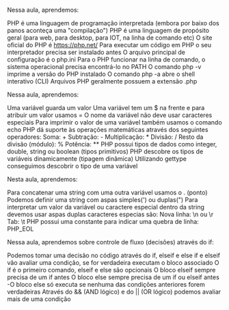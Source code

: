 Nessa aula, aprendemos:

PHP é uma linguagem de programação interpretada (embora por baixo dos panos aconteça uma "compilação")
PHP é uma linguagem de propósito geral (para web, para desktop, para IOT, na linha de comando etc)
O site oficial do PHP é https://php.net/
Para executar um código em PHP o seu interpretador precisa ser instalado antes
O arquivo principal de configuração é o php.ini
Para o PHP funcionar na linha de comando, o sistema operacional precisa encontrá-lo no PATH
O comando php -v imprime a versão do PHP instalado
O comando php -a abre o shell interativo (CLI)
Arquivos PHP geralmente possuem a extensão .php

Nessa aula, aprendemos:

Uma variável guarda um valor
Uma variável tem um $ na frente e para atribuir um valor usamos =
O nome da variável não deve usar caracteres especiais
Para imprimir o valor de uma variável também usamos o comando echo
PHP dá suporte às operações matemáticas através dos seguintes operadores:
Soma: +
Subtração: -
Multiplicação: *
Divisão: /
Resto da divisão (módulo): %
Potência: **
PHP possui tipos de dados como integer, double, string ou boolean (tipos primitivos)
PHP descobre os tipos de variáveis dinamicamente (tipagem dinâmica)
Utilizando gettype conseguimos descobrir o tipo de uma variável

Nesta aula, aprendemos:

Para concatenar uma string com uma outra variável usamos o . (ponto)
Podemos definir uma string com aspas simples(') ou duplas(")
Para interpretar um valor da variável ou caractere especial dentro da string devemos usar aspas duplas
caracteres especias são:
Nova linha: \n ou \r
Tab: \t
PHP possui uma constante para indicar uma quebra de linha: PHP_EOL

Nessa aula, aprendemos sobre controle de fluxo (decisões) através do if:

Podemos tomar uma decisão no código através do if, elseif e else
if e elseif vão avaliar uma condição, se for verdadeira executam o bloco associado
O if é o primeiro comando, elseif e else são opcionais
O bloco elseif sempre precisa de um if antes
O bloco else sempre precisa de um if ou elseif antes -O bloco else só executa se nenhuma das condições anteriores forem verdadeiras
Através do && (AND lógico) e do || (OR lógico) podemos avaliar mais de uma condição